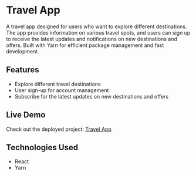 # Travel App

A travel app designed for users who want to explore different destinations. The app provides information on various travel spots, and users can sign up to receive the latest updates and notifications on new destinations and offers. Built with Yarn for efficient package management and fast development.

## Features

- Explore different travel destinations
- User sign-up for account management
- Subscribe for the latest updates on new destinations and offers


## Live Demo

Check out the deployed project: [Travel App](https://travelyarn.vercel.app)

## Technologies Used

- React
- Yarn